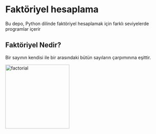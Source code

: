 # Faktöriyel hesaplama
Bu depo, Python dilinde faktöriyel hesaplamak için farklı seviyelerde
programlar içerir

## Faktöriyel Nedir?
Bir sayının kendisi ile bir arasındaki bütün sayıların çarpımınına eşittir.

<img src="https://www.google.com/url?sa=i&url=https%3A%2F%2Ftestleri.gen.tr%2F7-sinif-matematik-faktoriyel-ve-permutasyon-konu-anlatimi.aspx&psig=AOvVaw3Rxvr6v155_lXuZ4zoSLfW&ust=1713640591167000&source=images&cd=vfe&opi=89978449&ved=0CBIQjRxqFwoTCPjm5-f-zoUDFQAAAAAdAAAAABAW" alt="factorial" widh="190" height="200">

